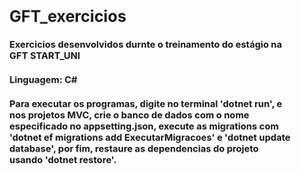 # GFT_exercicios
 ### Exercicios desenvolvidos durnte o treinamento do estágio na GFT START_UNI
 
 ### Linguagem: C#
 
 ### Para executar os programas, digite no terminal 'dotnet run', e nos projetos MVC, crie o banco de dados com o nome especificado no appsetting.json, execute as migrations com 'dotnet ef migrations add ExecutarMigracoes' e 'dotnet update database', por fim, restaure as dependencias do projeto usando 'dotnet restore'.
